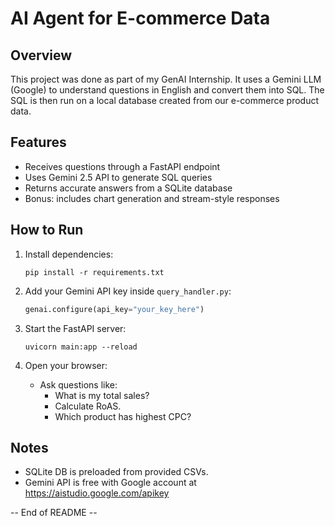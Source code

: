 # AI Agent for E-commerce Data

## Overview

This project was done as part of my GenAI Internship. It uses a Gemini LLM (Google) to understand questions in English and convert them into SQL. The SQL is then run on a local database created from our e-commerce product data.

## Features

- Receives questions through a FastAPI endpoint
- Uses Gemini 2.5 API to generate SQL queries
- Returns accurate answers from a SQLite database
- Bonus: includes chart generation and stream-style responses

## How to Run

1. Install dependencies:
   ```
   pip install -r requirements.txt
   ```

2. Add your Gemini API key inside `query_handler.py`:
   ```python
   genai.configure(api_key="your_key_here")
   ```

3. Start the FastAPI server:
   ```
   uvicorn main:app --reload
   ```

4. Open your browser:
   - Ask questions like:
     - What is my total sales?
     - Calculate RoAS.
     - Which product has highest CPC?

## Notes

- SQLite DB is preloaded from provided CSVs.
- Gemini API is free with Google account at https://aistudio.google.com/apikey

-- End of README --
